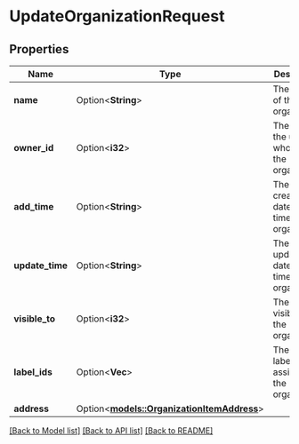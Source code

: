 # UpdateOrganizationRequest

## Properties

Name | Type | Description | Notes
------------ | ------------- | ------------- | -------------
**name** | Option<**String**> | The name of the organization | [optional]
**owner_id** | Option<**i32**> | The ID of the user who owns the organization | [optional]
**add_time** | Option<**String**> | The creation date and time of the organization | [optional]
**update_time** | Option<**String**> | The last updated date and time of the organization | [optional]
**visible_to** | Option<**i32**> | The visibility of the organization | [optional]
**label_ids** | Option<**Vec<i32>**> | The IDs of labels assigned to the organization | [optional]
**address** | Option<[**models::OrganizationItemAddress**](OrganizationItemAddress.md)> |  | [optional]

[[Back to Model list]](../README.md#documentation-for-models) [[Back to API list]](../README.md#documentation-for-api-endpoints) [[Back to README]](../README.md)



